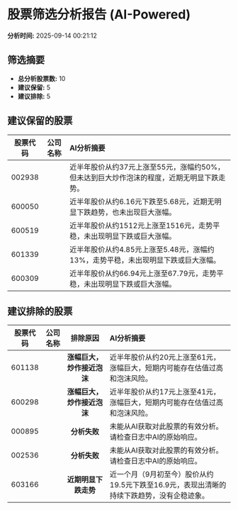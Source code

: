 # 股票筛选分析报告 (AI-Powered)

**分析时间:** 2025-09-14 00:21:12

## 筛选摘要

- **总分析股票数:** 10
- **建议保留:** 5
- **建议排除:** 5

## 建议保留的股票

| 股票代码 | 公司名称 | AI分析摘要 |
|:---:|:---:|:---|
| 002938 |  | 近半年股价从约37元上涨至55元，涨幅约50%，但未达到巨大炒作泡沫的程度，近期无明显下跌走势。 |
| 600050 |  | 近半年股价从约6.16元下跌至5.68元，近期无明显下跌趋势，也未出现巨大涨幅。 |
| 600519 |  | 近半年股价从约1512元上涨至1516元，走势平稳，未出现明显下跌或巨大涨幅。 |
| 601339 |  | 近半年股价从约4.85元上涨至5.48元，涨幅约13%，走势平稳，未出现明显下跌或巨大涨幅。 |
| 600309 |  | 近半年股价从约66.94元上涨至67.79元，走势平稳，未出现明显下跌或巨大涨幅。 |

## 建议排除的股票

| 股票代码 | 公司名称 | 排除原因 | AI分析摘要 |
|:---:|:---:|:---:|:---|
| 601138 |  | **涨幅巨大，炒作接近泡沫** | 近半年股价从约20元上涨至61元，涨幅巨大，短期内可能存在估值过高和泡沫风险。 |
| 600298 |  | **涨幅巨大，炒作接近泡沫** | 近半年股价从约17元上涨至41元，涨幅巨大，短期内可能存在估值过高和泡沫风险。 |
| 000895 |  | **分析失败** | 未能从AI获取对此股票的有效分析。请检查日志中AI的原始响应。 |
| 002536 |  | **分析失败** | 未能从AI获取对此股票的有效分析。请检查日志中AI的原始响应。 |
| 603166 |  | **近期明显下跌走势** | 近一个月（9月初至今）股价从约19.5元下跌至16.9元，表现出清晰的持续下跌趋势，没有企稳迹象。 |
